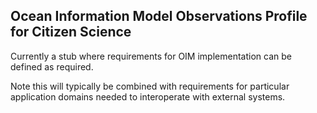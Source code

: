 ## Ocean Information Model Observations Profile for Citizen Science

Currently a stub where requirements for OIM implementation can be defined as required.

Note this will typically be combined with requirements for particular application domains needed to interoperate with external systems.